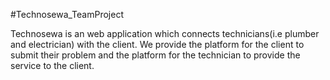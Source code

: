 #Technosewa_TeamProject

Technosewa is an web application which connects technicians(i.e plumber and electrician) with the client. We provide the platform for the client to submit their problem and the platform for the technician to provide the service to the client.
